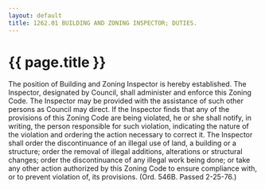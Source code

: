 ```yaml
---
layout: default 
title: 1262.01 BUILDING AND ZONING INSPECTOR; DUTIES.
---
```


{{ page.title }}
================

The position of Building and Zoning Inspector is hereby established. The
Inspector, designated by Council, shall administer and enforce this
Zoning Code. The Inspector may be provided with the assistance of such
other persons as Council may direct. If the Inspector finds that any of
the provisions of this Zoning Code are being violated, he or she shall
notify, in writing, the person responsible for such violation,
indicating the nature of the violation and ordering the action necessary
to correct it. The Inspector shall order the discontinuance of an
illegal use of land, a building or a structure; order the removal of
illegal additions, alterations or structural changes; order the
discontinuance of any illegal work being done; or take any other action
authorized by this Zoning Code to ensure compliance with, or to prevent
violation of, its provisions. (Ord. 546B. Passed 2-25-76.)

